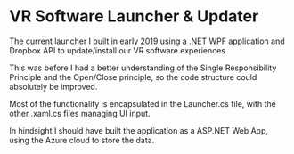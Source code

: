 # VR Software Launcher & Updater

The current launcher I built in early 2019 using a .NET WPF application and Dropbox API to update/install our VR software experiences. 

This was before I had a better understanding of the Single Responsibility Principle and the Open/Close principle, so the code structure could absolutely be improved.
 
Most of the functionality is encapsulated in the Launcher.cs file, with the other .xaml.cs files managing UI input. 

In hindsight I should have built the application as a ASP.NET Web App, using the Azure cloud to store the data.
